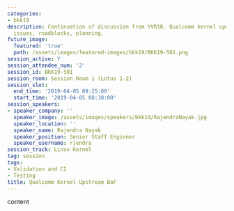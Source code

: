 ```yaml
---
categories:
- bkk19
description: Continuation of discussion from YVR18. Qualcomm kernel upstream status,
  issues, roadblocks, planning.
future_image:
  featured: 'true'
  path: /assets/images/featured-images/bkk19/BKK19-501.png
session_active: Y
session_attendee_num: '2'
session_id: BKK19-501
session_room: Session Room 1 (Lotus 1-2)
session_slot:
  end_time: '2019-04-05 09:25:00'
  start_time: '2019-04-05 08:30:00'
session_speakers:
- speaker_company: ''
  speaker_image: /assets/images/speakers/bkk19/RajendraNayak.jpg
  speaker_location: ''
  speaker_name: Rajendra Nayak
  speaker_position: Senior Staff Enginner
  speaker_username: rjendra
session_track: Linux Kernel
tag: session
tags:
- Validation and CI
- Testing
title: Qualcomm Kernel Upstream BoF
---
```


content